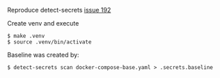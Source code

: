 Reproduce detect-secrets [issue 192][1]

Create venv and execute

    $ make .venv
    $ source .venv/bin/activate

Baseline was created by:

    $ detect-secrets scan docker-compose-base.yaml > .secrets.baseline


[1]: https://github.com/Yelp/detect-secrets/issues/192
